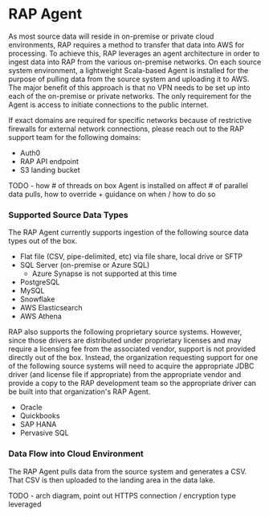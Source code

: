 # RAP Agent

As most source data will reside in on-premise or private cloud environments, RAP requires a method to transfer that data into AWS for processing.  To achieve this, RAP leverages an agent architecture in order to ingest data into RAP from the various on-premise networks.  On each source system environment, a lightweight Scala-based Agent is installed for the purpose of pulling data from the source system and uploading it to AWS.  The major benefit of this approach is that no VPN needs to be set up into each of the on-premise or private networks.  The only requirement for the Agent is access to initiate connections to the public internet.

If exact domains are required for specific networks because of restrictive firewalls for external network connections, please reach out to the RAP support team for the following domains:

* Auth0
* RAP API endpoint
* S3 landing bucket

TODO - how \# of threads on box Agent is installed on affect \# of parallel data pulls, how to override + guidance on when / how to do so

### Supported Source Data Types

The RAP Agent currently supports ingestion of the following source data types out of the box.

* Flat file \(CSV, pipe-delimited, etc\) via file share, local drive or SFTP
* SQL Server \(on-premise or Azure SQL\)
  * Azure Synapse is not supported at this time
* PostgreSQL
* MySQL
* Snowflake
* AWS Elasticsearch
* AWS Athena

RAP also supports the following proprietary source systems.  However, since those drivers are distributed under proprietary licenses and may require a licensing fee from the associated vendor, support is not provided directly out of the box.  Instead, the organization requesting support for one of the following source systems will need to acquire the appropriate JDBC driver \(and license file if appropriate\) from the appropriate vendor and provide a copy to the RAP development team so the appropriate driver can be built into that organization's RAP Agent.

* Oracle
* Quickbooks
* SAP HANA
* Pervasive SQL

### Data Flow into Cloud Environment

The RAP Agent pulls data from the source system and generates a CSV.  That CSV is then uploaded to the landing area in the data lake.

TODO - arch diagram, point out HTTPS connection / encryption type leveraged

